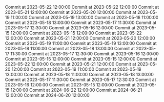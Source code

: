 Commit at 2023-05-22 12:00:00
Commit at 2023-05-22 12:00:00
Commit at 2023-05-21 12:00:00
Commit at 2023-05-20 12:00:00
Commit at 2023-05-19 11:00:00
Commit at 2023-05-19 13:00:00
Commit at 2023-05-18 11:00:00
Commit at 2023-05-18 13:00:00
Commit at 2023-05-17 11:30:00
Commit at 2023-05-17 12:30:00
Commit at 2023-05-16 12:00:00
Commit at 2023-05-15 12:00:00
Commit at 2023-05-15 12:00:00
Commit at 2023-05-22 12:00:00
Commit at 2023-05-21 12:00:00
Commit at 2023-05-20 12:00:00
Commit at 2023-05-19 11:00:00
Commit at 2023-05-19 13:00:00
Commit at 2023-05-18 11:00:00
Commit at 2023-05-18 13:00:00
Commit at 2023-05-17 11:30:00
Commit at 2023-05-17 12:30:00
Commit at 2023-05-16 12:00:00
Commit at 2023-05-15 12:00:00
Commit at 2023-05-15 12:00:00
Commit at 2023-05-22 12:00:00
Commit at 2023-05-21 12:00:00
Commit at 2023-05-20 12:00:00
Commit at 2023-05-19 11:00:00
Commit at 2023-05-19 13:00:00
Commit at 2023-05-18 11:00:00
Commit at 2023-05-18 13:00:00
Commit at 2023-05-17 11:30:00
Commit at 2023-05-17 12:30:00
Commit at 2023-05-16 12:00:00
Commit at 2023-05-15 12:00:00
Commit at 2023-05-15 12:00:00
Commit at 2024-06-22 12:00:00
Commit at 2024-06-21 12:00:00
Commit at 2024-06-20 12:00:00
